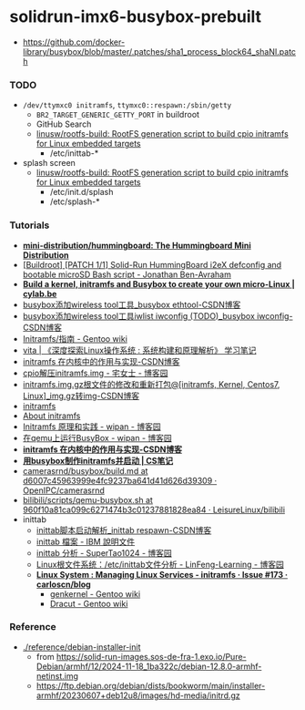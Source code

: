 solidrun-imx6-busybox-prebuilt
==============================
- https://github.com/docker-library/busybox/blob/master/.patches/sha1_process_block64_shaNI.patch

### TODO
- `/dev/ttymxc0 initramfs`, `ttymxc0::respawn:/sbin/getty`
  - `BR2_TARGET_GENERIC_GETTY_PORT` in buildroot
  - GitHub Search
  - [linusw/rootfs-build: RootFS generation script to build cpio initramfs for Linux embedded targets](https://github.com/linusw/rootfs-build)
    - /etc/inittab-*
- splash screen
  - [linusw/rootfs-build: RootFS generation script to build cpio initramfs for Linux embedded targets](https://github.com/linusw/rootfs-build)
    - /etc/init.d/splash
    - /etc/splash-*

### Tutorials
- [**mini-distribution/hummingboard: The Hummingboard Mini Distribution**](https://github.com/mini-distribution/hummingboard)
- [[Buildroot] [PATCH 1/1] Solid-Run HummingBoard i2eX defconfig and bootable microSD Bash script - Jonathan Ben-Avraham](https://lore.kernel.org/buildroot/1432820170-10513-1-git-send-email-yba@tkos.co.il/#Z31configs:hummingboard_i2eX_defconfig)
- [**Build a kernel, initramfs and Busybox to create your own micro-Linux | cylab.be**](https://cylab.be/blog/320/build-a-kernel-initramfs-and-busybox-to-create-your-own-micro-linux)
- [busybox添加wireless tool工具_busybox ethtool-CSDN博客](https://blog.csdn.net/Cupid99/article/details/70168053)
- [busybox添加wireless tool工具iwlist iwconfig (TODO)_busybox iwconfig-CSDN博客](https://blog.csdn.net/kangear/article/details/80219478)
- [Initramfs/指南 - Gentoo wiki](https://wiki.gentoo.org/wiki/Initramfs/Guide/zh-cn)
- [vita | 《深度探索Linux操作系统 : 系统构建和原理解析》 学习笔记](https://yifengyou.github.io/vita/docs/%E6%9E%84%E5%BB%BAinitramfs/initramfs%E5%8E%9F%E7%90%86%E6%8E%A2%E8%AE%A8.html)
- [initramfs 在内核中的作用与实现-CSDN博客](https://blog.csdn.net/song_lee/article/details/106027410)
- [cpio解压initramfs.img - 宅女士 - 博客园](https://www.cnblogs.com/carriezhangyan/p/9407567.html)
- [initramfs.img.gz根文件的修改和重新打包@[initramfs, Kernel, Centos7, Linux]_img.gz转img-CSDN博客](https://blog.csdn.net/nethlon/article/details/115328012)
- [initramfs](https://xstarcd.github.io/wiki/Linux/initramfs.html)
- [About initramfs](https://www.linuxfromscratch.org/blfs/view/svn/postlfs/initramfs.html)
- [Initramfs 原理和实践 - wipan - 博客园](https://www.cnblogs.com/wipan/p/9269505.html)
- [在qemu上运行BusyBox - wipan - 博客园](https://www.cnblogs.com/wipan/p/9272255.html)
- [**initramfs 在内核中的作用与实现-CSDN博客**](https://blog.csdn.net/song_lee/article/details/106027410)
- [**用busybox制作initramfs并启动 | CS笔记**](https://cs.pynote.net/sf/linux/sys/202111123/#busybox_1)
- [camerasrnd/busybox/build.md at d6007c45963999e4fc9237ba641d41d626d39309 · OpenIPC/camerasrnd](https://github.com/OpenIPC/camerasrnd/blob/d6007c45963999e4fc9237ba641d41d626d39309/busybox/build.md?plain=1#L26)
- [bilibili/scripts/qemu-busybox.sh at 960f10a81ca099c6271474b3c01237881828ea84 · LeisureLinux/bilibili](https://github.com/LeisureLinux/bilibili/blob/960f10a81ca099c6271474b3c01237881828ea84/scripts/qemu-busybox.sh#L246)
- inittab
  - [inittab脚本启动解析_inittab respawn-CSDN博客](https://blog.csdn.net/hbcbgcx/article/details/94404346)
  - [inittab 檔案 - IBM 說明文件](https://www.ibm.com/docs/zh-tw/aix/7.3?topic=files-inittab-file)
  - [inittab 分析 - SuperTao1024 - 博客园](https://www.cnblogs.com/helloworldtoyou/p/6159913.html)
  - [Linux根文件系统：/etc/inittab文件分析 - LinFeng-Learning - 博客园](https://www.cnblogs.com/linfeng-learning/p/9285543.html)
  - [**Linux System : Managing Linux Services - initramfs · Issue #173 · carloscn/blog**](https://github.com/carloscn/blog/issues/173)
    - [genkernel - Gentoo wiki](https://wiki.gentoo.org/wiki/Genkernel#Initramfs_kernel_command-line_parameters)
    - [Dracut - Gentoo wiki](https://wiki.gentoo.org/wiki/Dracut)

### Reference
- [./reference/debian-installer-init](./reference/debian-installer-init)
  - from https://solid-run-images.sos-de-fra-1.exo.io/Pure-Debian/armhf/12/2024-11-18_1ba322c/debian-12.8.0-armhf-netinst.img
  - https://ftp.debian.org/debian/dists/bookworm/main/installer-armhf/20230607+deb12u8/images/hd-media/initrd.gz
